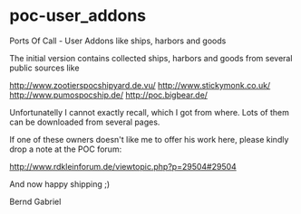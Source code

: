 poc-user_addons
===============

Ports Of Call - User Addons like ships, harbors and goods

The initial version contains collected ships, harbors and goods from several public sources like

http://www.zootierspocshipyard.de.vu/
http://www.stickymonk.co.uk/
http://www.pumospocship.de/
http://poc.bigbear.de/

Unfortunatelly I cannot exactly recall, which I got from where. 
Lots of them can be downloaded from several pages.

If one of these owners doesn't like me to offer his work here,
please kindly drop a note at the POC forum:

http://www.rdkleinforum.de/viewtopic.php?p=29504#29504

And now happy shipping ;)

Bernd Gabriel
